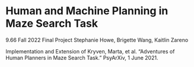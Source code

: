 # Human and Machine Planning in Maze Search Task
9.66 Fall 2022 Final Project 
Stephanie Howe, Brigette Wang, Kaitlin Zareno

Implementation and Extension of Kryven, Marta, et al. “Adventures of Human Planners in Maze Search Task.” PsyArXiv, 1 June 2021. 
